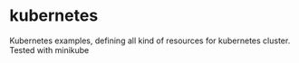 # kubernetes
Kubernetes examples, defining all kind of resources for kubernetes cluster. Tested with minikube
